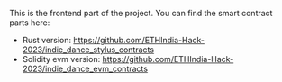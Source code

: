This is the frontend part of the project. You can find the smart contract parts here:

- Rust version: https://github.com/ETHIndia-Hack-2023/indie_dance_stylus_contracts
- Solidity evm version: https://github.com/ETHIndia-Hack-2023/indie_dance_evm_contracts
